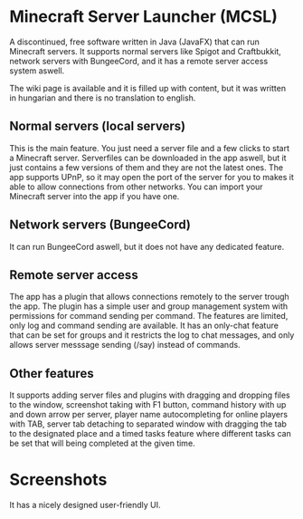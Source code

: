 # Minecraft Server Launcher (MCSL)

A discontinued, free software written in Java (JavaFX) that can run Minecraft servers. It supports normal servers like Spigot and Craftbukkit, network servers with BungeeCord, and it has a remote server access system aswell.

The wiki page is available and it is filled up with content, but it was written in hungarian and there is no translation to english.

## Normal servers (local servers)
This is the main feature. You just need a server file and a few clicks to start a Minecraft server. Serverfiles can be downloaded in the app aswell, but it just contains a few versions of them and they are not the latest ones. The app supports UPnP, so it may open the port of the server for you to makes it able to allow connections from other networks. You can import your Minecraft server into the app if you have one.

## Network servers (BungeeCord)
It can run BungeeCord aswell, but it does not have any dedicated feature.

## Remote server access
The app has a plugin that allows connections remotely to the server trough the app. The plugin has a simple user and group management system with permissions for command sending per command. The features are limited, only log and command sending are available. It has an only-chat feature that can be set for groups and it restricts the log to chat messages, and only allows server messsage sending (/say) instead of commands.

## Other features
It supports adding server files and plugins with dragging and dropping files to the window, screenshot taking with F1 button, command history with up and down arrow per server, player name autocompleting for online players with TAB, server tab detaching to separated window with dragging the tab to the designated place and a timed tasks feature where different tasks can be set that will being completed at the given time.

# Screenshots
It has a nicely designed user-friendly UI.

